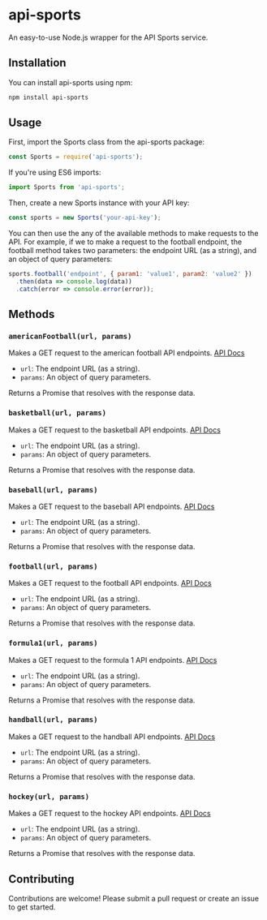 # api-sports

An easy-to-use Node.js wrapper for the API Sports service.


## Installation

You can install api-sports using npm:

```bash
npm install api-sports
```

## Usage

First, import the Sports class from the api-sports package:

```javascript
const Sports = require('api-sports');
```

If you're using ES6 imports:

```javascript
import Sports from 'api-sports';
```

Then, create a new Sports instance with your API key:

```javascript
const sports = new Sports('your-api-key');
```

You can then use the any of the available methods to make requests to the API. For example, if we to make a request to the football endpoint, the football method takes two parameters: the endpoint URL (as a string), and an object of query parameters:

```javascript
sports.football('endpoint', { param1: 'value1', param2: 'value2' })
  .then(data => console.log(data))
  .catch(error => console.error(error));

```

## Methods

### `americanFootball(url, params)`

Makes a GET request to the american football API endpoints.
[API Docs](https://rapidapi.com/api-sports/api/api-american-football//)

- `url`: The endpoint URL (as a string).
- `params`: An object of query parameters.

Returns a Promise that resolves with the response data.

### `basketball(url, params)`

Makes a GET request to the basketball API endpoints.
[API Docs](https://rapidapi.com/api-sports/api/api-basketball/)

- `url`: The endpoint URL (as a string).
- `params`: An object of query parameters.

Returns a Promise that resolves with the response data.

### `baseball(url, params)`

Makes a GET request to the baseball API endpoints.
[API Docs](https://rapidapi.com/api-sports/api/api-baseball/)

- `url`: The endpoint URL (as a string).
- `params`: An object of query parameters.

Returns a Promise that resolves with the response data.

### `football(url, params)`

Makes a GET request to the football API endpoints.
[API Docs](https://rapidapi.com/api-sports/api/api-football/)

- `url`: The endpoint URL (as a string).
- `params`: An object of query parameters.

Returns a Promise that resolves with the response data.

### `formula1(url, params)`

Makes a GET request to the formula 1 API endpoints.
[API Docs](https://rapidapi.com/api-sports/api/api-formula-1/)

- `url`: The endpoint URL (as a string).
- `params`: An object of query parameters.

Returns a Promise that resolves with the response data.

### `handball(url, params)`

Makes a GET request to the handball API endpoints.
[API Docs](https://rapidapi.com/api-sports/api/api-handball/)

- `url`: The endpoint URL (as a string).
- `params`: An object of query parameters.

Returns a Promise that resolves with the response data.

### `hockey(url, params)`

Makes a GET request to the hockey API endpoints.
[API Docs](https://rapidapi.com/api-sports/api/api-hockey/)

- `url`: The endpoint URL (as a string).
- `params`: An object of query parameters.

Returns a Promise that resolves with the response data.

## Contributing

Contributions are welcome! Please submit a pull request or create an issue to get started.
